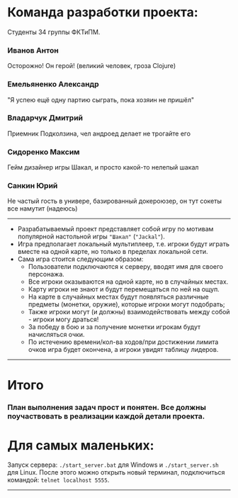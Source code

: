 # Команда разработки проекта:

Студенты 34 группы ФКТиПМ.

### Иванов Антон

Осторожно! Он герой! (великий человек, гроза Clojure)

### Емельяненко Александр

"Я успею ещё одну партию сыграть, пока хозяин не пришёл"

### Владарчук Дмитрий

Приемник Подколзина, чел андроед делает не трогайте его

### Сидоренко Максим

Гейм дизайнер игры Шакал, и просто какой-то нелепый шакал

### Санкин Юрий

Не частый гость в универе, базированный докероюзер, он тут сокеты все намутит (надеюсь)

---

- Разрабатываемый проект представляет собой игру по мотивам популярной настольной игры `"Шакал"` (`"Jackal"`).
- Игра предполагает локальный мультиплеер, т.е. игроки будут играть вместе на одной карте, но только в пределах локальной сети.
- Сама игра стоится следующим образом:
  - Пользователи подключаются к серверу, вводят имя для своего персонажа.
  - Все игроки оказываются на одной карте, но в случайных местах.
  - Карту игроки не знают и будут перемещаться по ней на ощуп.
  - На карте в случайных местах будут появляться различные предметы (монетки, оружие), которые игроки могут подобрать;
  - Также игроки могут (и должны) взаимодействовать между собой - игроки могу драться!
  - За победу в бою и за получение монетки игрокам будут начисляться очки.
  - По истечению времени/кол-ва ходов/при достижении лимита очков игра будет окончена, а игроки увидят таблицу лидеров.

---

# Итого

### План выполнения задач прост и понятен. Все должны поучаствовать в реализации каждой детали проекта.

# Для самых маленьких:

Запуск сервера: `./start_server.bat` для Windows и `./start_server.sh` для Linux.
После этого можно открыть новый терминал, подключиться командой: `telnet localhost 5555`.

---

